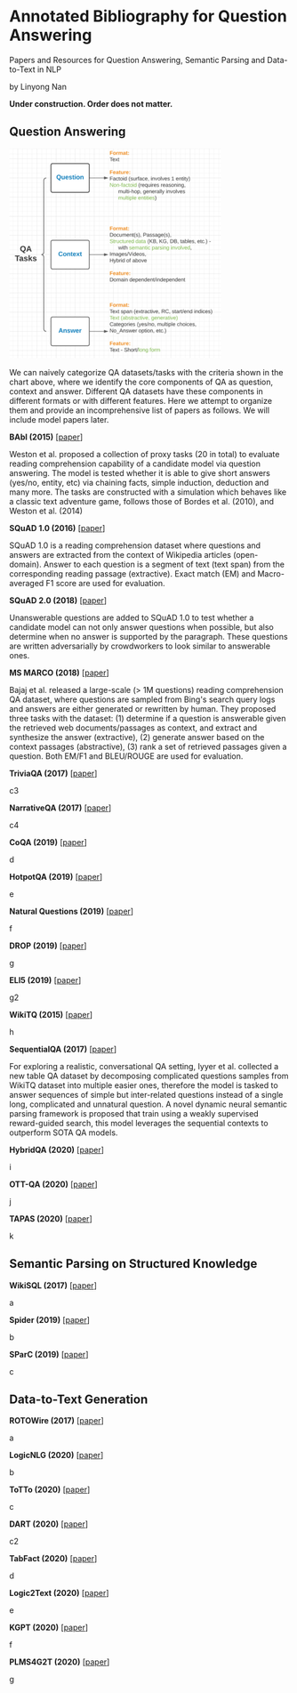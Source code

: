 # Annotated Bibliography for Question Answering

Papers and Resources for Question Answering, Semantic Parsing and Data-to-Text in NLP

by Linyong Nan

**Under construction. Order does not matter.**

## Question Answering

![image](./images/QA_categories.png)

We can naively categorize QA datasets/tasks with the criteria shown in the chart above, where we identify the core components of QA as question, context and answer. Different QA datasets have these components in different formats or with different features. Here we attempt to organize them and provide an incomprehensive list of papers as follows. We will include model papers later.

**BAbI (2015)** [[paper](https://arxiv.org/abs/1502.05698)]

Weston et al. proposed a collection of proxy tasks (20 in total) to evaluate reading comprehension capability of a candidate model via question answering. The model is tested whether it is able to give short answers (yes/no, entity, etc) via chaining facts, simple induction, deduction and many more. The tasks are constructed with a simulation which behaves like a classic text adventure game, follows those of Bordes et al. (2010), and Weston et al. (2014)

**SQuAD 1.0 (2016)** [[paper](https://arxiv.org/abs/1606.05250)]

SQuAD 1.0 is a reading comprehension dataset where questions and answers are extracted from the context of Wikipedia articles (open-domain). Answer to each question is a segment of text (text span) from the corresponding reading passage (extractive). Exact match (EM) and Macro-averaged F1 score are used for evaluation.

**SQuAD 2.0 (2018)** [[paper](https://arxiv.org/abs/1806.03822)]

Unanswerable questions are added to SQuAD 1.0 to test whether a candidate model can not only answer questions when possible, but also determine when no answer is supported by the paragraph. These questions are written adversarially by crowdworkers to look similar to answerable ones.

**MS MARCO (2018)** [[paper](https://arxiv.org/abs/1611.09268)]

Bajaj et al. released a large-scale (> 1M questions) reading comprehension QA dataset, where questions are sampled from Bing's search query logs and answers are either generated or rewritten by human. They proposed three tasks with the dataset: (1) determine if a question is answerable given the retrieved web documents/passages as context, and extract and synthesize the answer (extractive), (2) generate answer based on the context passages (abstractive), (3) rank a set of retrieved passages given a question. Both EM/F1 and BLEU/ROUGE are used for evaluation.

**TriviaQA (2017)** [[paper](https://arxiv.org/abs/1705.03551)]

c3

**NarrativeQA (2017)** [[paper](https://arxiv.org/abs/1712.07040)]

c4

**CoQA (2019)** [[paper](https://arxiv.org/abs/1808.07042)]

d

**HotpotQA (2019)** [[paper](https://arxiv.org/abs/1809.09600)]

e

**Natural Questions (2019)** [[paper](https://research.google/pubs/pub47761/)]

f

**DROP (2019)** [[paper](https://arxiv.org/abs/1903.00161)]

g

**ELI5 (2019)** [[paper](https://arxiv.org/abs/1907.09190)]

g2

**WikiTQ (2015)** [[paper](https://arxiv.org/abs/1508.00305)]

h

**SequentialQA (2017)** [[paper](https://www.aclweb.org/anthology/P17-1167/)]

For exploring a realistic, conversational QA setting, Iyyer et al. collected a new table QA dataset by decomposing complicated questions samples from WikiTQ dataset into multiple easier ones, therefore the model is tasked to answer sequences of simple but inter-related questions instead of a single long, complicated and unnatural question. A novel dynamic neural semantic parsing framework is proposed that train using a weakly supervised reward-guided search, this model leverages the sequential contexts to outperform SOTA QA models.

**HybridQA (2020)** [[paper](https://arxiv.org/abs/2004.07347)]

i

**OTT-QA (2020)** [[paper](https://arxiv.org/abs/2010.10439)]

j

**TAPAS (2020)** [[paper](https://arxiv.org/abs/2004.02349)]

k

## Semantic Parsing on Structured Knowledge

**WikiSQL (2017)** [[paper](https://arxiv.org/abs/1709.00103)]

a

**Spider (2019)** [[paper](https://arxiv.org/abs/1809.08887)]

b

**SParC (2019)** [[paper](https://arxiv.org/abs/1906.02285)]

c

## Data-to-Text Generation

**ROTOWire (2017)** [[paper](https://arxiv.org/abs/1707.08052)]

a

**LogicNLG (2020)** [[paper](https://arxiv.org/abs/2004.10404)]

b

**ToTTo (2020)** [[paper](https://arxiv.org/abs/2004.14373)]

c

**DART (2020)** [[paper](https://arxiv.org/abs/2007.02871)]

c2

**TabFact (2020)** [[paper](https://arxiv.org/abs/1909.02164)]

d

**Logic2Text (2020)** [[paper](https://arxiv.org/abs/2004.14579)]

e

**KGPT (2020)** [[paper](https://arxiv.org/abs/2010.02307)]

f

**PLMS4G2T (2020)** [[paper](https://arxiv.org/abs/2007.08426)]

g
